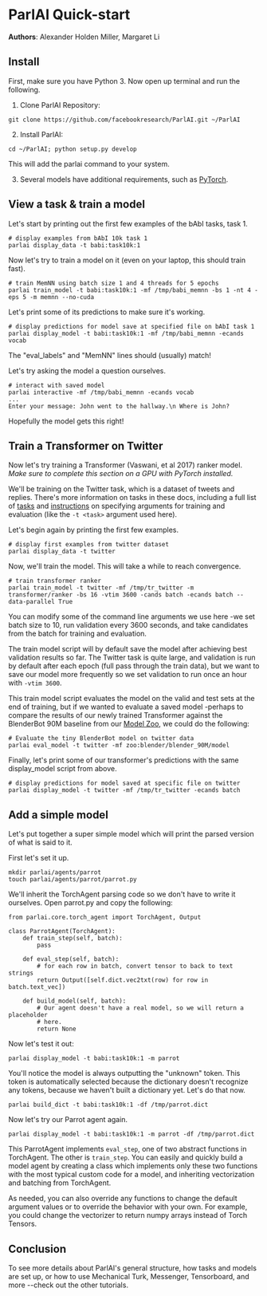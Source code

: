 ParlAI Quick-start
==================

**Authors**: Alexander Holden Miller, Margaret Li

Install
-------

First, make sure you have Python 3. Now open up terminal and run the
following.

1.  Clone ParlAI Repository:

``` {.sourceCode .bash}
git clone https://github.com/facebookresearch/ParlAI.git ~/ParlAI
```

2.  Install ParlAI:

``` {.sourceCode .bash}
cd ~/ParlAI; python setup.py develop
```

This will add the parlai command to your system.

3.  Several models have additional requirements, such as
    [PyTorch](http://pytorch.org/).

View a task & train a model
---------------------------

Let's start by printing out the first few examples of the bAbI tasks,
task 1.

``` {.sourceCode .bash}
# display examples from bAbI 10k task 1
parlai display_data -t babi:task10k:1
```

Now let's try to train a model on it (even on your laptop, this should
train fast).

``` {.sourceCode .bash}
# train MemNN using batch size 1 and 4 threads for 5 epochs
parlai train_model -t babi:task10k:1 -mf /tmp/babi_memnn -bs 1 -nt 4 -eps 5 -m memnn --no-cuda
```

Let's print some of its predictions to make sure it's working.

``` {.sourceCode .bash}
# display predictions for model save at specified file on bAbI task 1
parlai display_model -t babi:task10k:1 -mf /tmp/babi_memnn -ecands vocab
```

The "eval\_labels" and "MemNN" lines should (usually) match!

Let's try asking the model a question ourselves.

``` {.sourceCode .bash}
# interact with saved model
parlai interactive -mf /tmp/babi_memnn -ecands vocab
...
Enter your message: John went to the hallway.\n Where is John?
```

Hopefully the model gets this right!

Train a Transformer on Twitter
------------------------------

Now let's try training a Transformer (Vaswani, et al 2017) ranker model.
*Make sure to complete this section on a GPU with PyTorch installed.*

We'll be training on the Twitter task, which is a dataset of tweets and
replies. There's more information on tasks in these docs, including a
full list of [tasks](http://parl.ai/docs/tasks.html) and
[instructions](http://parl.ai/docs/tutorial_basic.html#training-and-evaluating-existing-agents)
on specifying arguments for training and evaluation (like the
`-t <task>` argument used here).

Let's begin again by printing the first few examples.

``` {.sourceCode .bash}
# display first examples from twitter dataset
parlai display_data -t twitter
```

Now, we'll train the model. This will take a while to reach convergence.

``` {.sourceCode .bash}
# train transformer ranker
parlai train_model -t twitter -mf /tmp/tr_twitter -m transformer/ranker -bs 16 -vtim 3600 -cands batch -ecands batch --data-parallel True
```

You can modify some of the command line arguments we use here -we set
batch size to 10, run validation every 3600 seconds, and take candidates
from the batch for training and evaluation.

The train model script will by default save the model after achieving
best validation results so far. The Twitter task is quite large, and
validation is run by default after each epoch (full pass through the
train data), but we want to save our model more frequently so we set
validation to run once an hour with `-vtim 3600`.

This train model script evaluates the model on the valid and test sets
at the end of training, but if we wanted to evaluate a saved model
-perhaps to compare the results of our newly trained Transformer against
the BlenderBot 90M baseline from our [Model
Zoo](http://parl.ai/docs/zoo.html), we could do the following:

``` {.sourceCode .bash}
# Evaluate the tiny BlenderBot model on twitter data
parlai eval_model -t twitter -mf zoo:blender/blender_90M/model
```

Finally, let's print some of our transformer's predictions with the same
display\_model script from above.

``` {.sourceCode .bash}
# display predictions for model saved at specific file on twitter
parlai display_model -t twitter -mf /tmp/tr_twitter -ecands batch
```

Add a simple model
------------------

Let's put together a super simple model which will print the parsed
version of what is said to it.

First let's set it up.

``` {.sourceCode .bash}
mkdir parlai/agents/parrot
touch parlai/agents/parrot/parrot.py
```

We'll inherit the TorchAgent parsing code so we don't have to write it
ourselves. Open parrot.py and copy the following:

``` {.sourceCode .python}
from parlai.core.torch_agent import TorchAgent, Output

class ParrotAgent(TorchAgent):
    def train_step(self, batch):
        pass

    def eval_step(self, batch):
        # for each row in batch, convert tensor to back to text strings
        return Output([self.dict.vec2txt(row) for row in batch.text_vec])

    def build_model(self, batch):
        # Our agent doesn't have a real model, so we will return a placeholder
        # here.
        return None
```

Now let's test it out:

``` {.sourceCode .bash}
parlai display_model -t babi:task10k:1 -m parrot
```

You'll notice the model is always outputting the "unknown" token. This
token is automatically selected because the dictionary doesn't recognize
any tokens, because we haven't built a dictionary yet. Let's do that
now.

``` {.sourceCode .bash}
parlai build_dict -t babi:task10k:1 -df /tmp/parrot.dict
```

Now let's try our Parrot agent again.

``` {.sourceCode .bash}
parlai display_model -t babi:task10k:1 -m parrot -df /tmp/parrot.dict
```

This ParrotAgent implements `eval_step`, one of two abstract functions
in TorchAgent. The other is `train_step`. You can easily and quickly
build a model agent by creating a class which implements only these two
functions with the most typical custom code for a model, and inheriting
vectorization and batching from TorchAgent.

As needed, you can also override any functions to change the default
argument values or to override the behavior with your own. For example,
you could change the vectorizer to return numpy arrays instead of Torch
Tensors.

Conclusion
----------

To see more details about ParlAI's general structure, how tasks and
models are set up, or how to use Mechanical Turk, Messenger,
Tensorboard, and more --check out the other tutorials.
